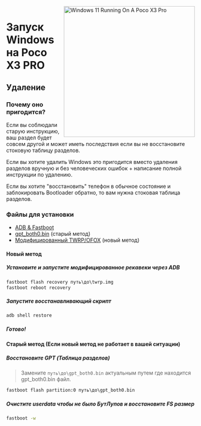 <img align="right" src="https://github.com/woa-vayu/src_vayu_windows/blob/main/2Poco X3 Pro Windows.png" width="350" alt="Windows 11 Running On A Poco X3 Pro">


# Запуск Windows на Poco X3 PRO

## Удаление

### Почему оно пригодится?

Если вы соблюдали старую инструкцию, ваш раздел будет совсем другой и может иметь последствия если вы не восстановите стоковую таблицу разделов.

Если вы хотите удалить Windows это пригодится вместо удаления разделов вручную и без человеческих ошибок + написание полной инструкции по удалению.

Если вы хотите "восстановить" телефон в обычное состояние и заблокировать Bootloader обратно, то вам нужна стоковая таблица разделов.

### Файлы для установки

- [ADB & Fastboot](https://developer.android.com/studio/releases/platform-tools)
- [gpt_both0.bin](../../../releases/tag/binaries) (старый метод)
- [Модифицированный TWRP/OFOX](../../../releases/Recoveries) (новый метод)

#### Новый метод

##### Установите и запустите модифицированное рекавеки через ADB 

```cmd
fastboot flash recovery путь\до\twrp.img 
fastboot reboot recovery
```

##### Запустите восстанавливающий скрипт

```cmd
adb shell restore
```

##### Готово!

#### Старый метод (Если новый метод не работает в вашей ситуации)

##### Восстановите GPT (Таблица разделов)
> Замените ```путь\до\gpt_both0.bin``` актуальным путем где находится gpt_both0.bin файл.

```cmd
fastboot flash partition:0 путь\до\gpt_both0.bin
```

##### Очистите userdata чтобы не было БутЛупов и восстановите FS размер
```cmd
fastboot -w
```

